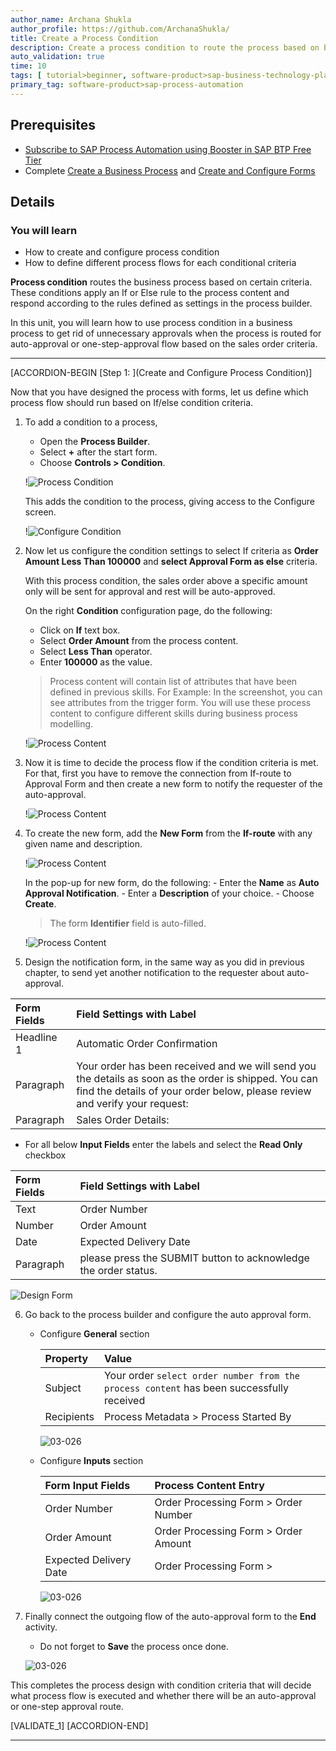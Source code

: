 ```yaml
---
author_name: Archana Shukla
author_profile: https://github.com/ArchanaShukla/
title: Create a Process Condition
description: Create a process condition to route the process based on business criteria.
auto_validation: true
time: 10
tags: [ tutorial>beginner, software-product>sap-business-technology-platform]
primary_tag: software-product>sap-process-automation
---
```


## Prerequisites
 - [Subscribe to SAP Process Automation using Booster in SAP BTP Free Tier](spa-subscribe-booster)
 - Complete [Create a Business Process](spa-create-process) and [Create and Configure Forms](spa-create-forms)

## Details
### You will learn
  - How to create and configure process condition
  - How to define different process flows for each conditional criteria

**Process condition** routes the business process based on certain criteria. These conditions apply an If or Else rule to the process content and respond according to the rules defined as settings in the process builder.

In this unit, you will learn how to use process condition in a business process to get rid of unnecessary approvals when the process is routed for auto-approval or one-step-approval flow based on the sales order criteria.

---

[ACCORDION-BEGIN [Step 1: ](Create and Configure Process Condition)]

Now that you have designed the process with forms, let us define which process flow should run based on If/else condition criteria.  

1. To add a condition to a process,
    - Open the **Process Builder**.
    - Select **+** after the start form.
    - Choose **Controls > Condition**.

    !![Process Condition](unit5-00.png)

    This adds the condition to the process, giving access to the Configure screen.

    !![Configure Condition](unit5-00a.png)

2. Now let us configure the condition settings to select If criteria as **Order Amount Less Than 100000** and **select Approval Form as else** criteria.

    With this process condition, the sales order above a specific amount only will be sent for approval and rest will be auto-approved.

    On the right **Condition** configuration page, do the following:
    - Click on **If** text box.
    - Select **Order Amount** from the process content.
    - Select **Less Than** operator.
    - Enter **100000** as the value.

    > Process content will contain list of attributes that have been defined in previous skills. For Example: In the screenshot, you can see attributes from the trigger form. You will use these process content to configure different skills during business process modelling.

    !![Process Content](unit5-01.png)

3.	Now it is time to decide the process flow if the condition criteria is met. For that, first you have to remove the connection from If-route to Approval Form and then create a new form to notify the requester of the auto-approval.

    !![Process Content](unit5-02.png)

4. To create the new form, add the **New Form** from the **If-route** with any given name and description.

    !![Process Content](unit5-03.png)

    In the pop-up for new form, do the following:
        - Enter the **Name** as **Auto Approval Notification**.
        - Enter a **Description** of your choice.
        - Choose **Create**.

      > The form **Identifier** field is auto-filled.

      !![Process Content](unit5-04.png)

5. Design the notification form, in the same way as you did in previous chapter, to send yet another notification to the requester about auto-approval.

  | Form Fields | Field Settings with Label
  |  :------------- | :-------------
  | Headline 1 | Automatic Order Confirmation
  | Paragraph  | Your order has been received and we will send you the details as soon as the order is shipped. You can find the details of your order below, please review and verify your request:
  | Paragraph  |Sales Order Details:

  - For all below **Input Fields** enter the labels and select the **Read Only** checkbox

  | Form Fields| Field Settings with Label
  |  :------------- | :-------------
  | Text | Order Number
  | Number | Order Amount
  | Date | Expected Delivery Date
  | Paragraph | please press the SUBMIT button to acknowledge the order status.

  ![Design Form](unit5-05.png)

6. Go back to the process builder and configure the auto approval form.

    - Configure **General** section

      | Property| Value |
      |  :------------- | :-------------
      | Subject | Your order `select order number from the process content` has been successfully received
      | Recipients | Process Metadata > Process Started By

      ![03-026](unit5-06.png)

    - Configure **Inputs** section

      | Form Input Fields| Process Content Entry
      |  :------------- | :-------------
      | Order Number | Order Processing Form > Order Number
      | Order Amount | Order Processing Form > Order Amount
      | Expected Delivery Date | Order Processing Form >

      ![03-026](unit5-07.png)

7. Finally connect the outgoing flow of the auto-approval form to the **End** activity.
    - Do not forget to **Save** the process once done.  

    ![03-026](unit5-08.png)

This completes the process design with condition criteria that will decide what process flow is executed and whether there will be an auto-approval or one-step approval route.

[VALIDATE_1]
[ACCORDION-END]

---
